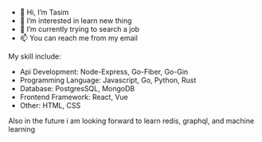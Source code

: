 - 👋 Hi, I’m Tasim
- 👀 I’m interested in learn new thing
- 🌱 I’m currently trying to search a job
- 📫 You can reach me from my email

My skill include:
- Api Development: Node-Express, Go-Fiber, Go-Gin
- Programming Language: Javascript, Go, Python, Rust
- Database: PostgresSQL, MongoDB
- Frontend Framework: React, Vue
- Other: HTML, CSS

Also in the future i am looking forward to learn redis, graphql, and machine learning

<!---
Gokai9/Gokai9 is a ✨ special ✨ repository because its `README.md` (this file) appears on your GitHub profile.
You can click the Preview link to take a look at your changes.
--->
